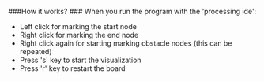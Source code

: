 ###How it works? ###
When you run the program with the 'processing ide':

- Left click for marking the start node
- Right click for marking the end node
- Right click again for starting marking obstacle nodes (this can be repeated)
- Press 's' key to start the visualization
- Press 'r' key to restart the board
